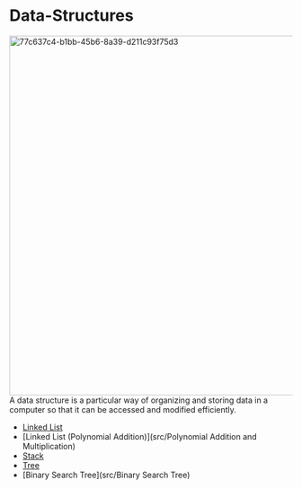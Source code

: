 # Data-Structures
<img width="640" alt="77c637c4-b1bb-45b6-8a39-d211c93f75d3" src="https://user-images.githubusercontent.com/113643274/234409311-eedb1f07-7a68-4baf-a622-8ec3b47849aa.png">
A data structure is a particular way of organizing and storing data in a computer so that it can
be accessed and modified efficiently.

* [Linked List](src/Linked%20List)
* [Linked List (Polynomial Addition)](src/Polynomial Addition and Multiplication)
* [Stack](src/Stack)
* [Tree](src/Tree)
* [Binary Search Tree](src/Binary Search Tree)
